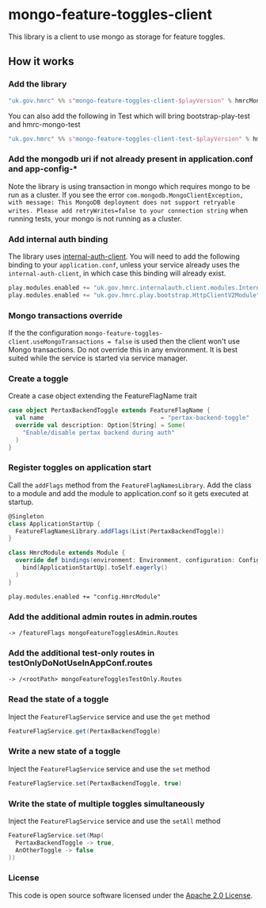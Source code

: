 
# mongo-feature-toggles-client

This library is a client to use mongo as storage for feature toggles.

## How it works

### Add the library
```sbt
"uk.gov.hmrc" %% s"mongo-feature-toggles-client-$playVersion" % hmrcMongoFeatureTogglesClientVersion
```

You can also add the following in Test which will bring bootstrap-play-test and hmrc-mongo-test
```sbt
"uk.gov.hmrc" %% s"mongo-feature-toggles-client-test-$playVersion" % hmrcMongoFeatureTogglesClientVersion
```

### Add the mongodb uri if not already present in application.conf and app-config-*
Note the library is using transaction in mongo which requires mongo to be run as a cluster.
If you see the error `com.mongodb.MongoClientException, with message: This MongoDB deployment does not support retryable writes. Please add retryWrites=false to your connection string`
when running tests, your mongo is not running as a cluster.

### Add internal auth binding
The library uses [internal-auth-client](https://github.com/hmrc/internal-auth-client).
You will need to add the following binding to your ```application.conf```, unless your service already uses the ```internal-auth-client```, in which case this binding will already exist.
```scala
play.modules.enabled += "uk.gov.hmrc.internalauth.client.modules.InternalAuthModule"
play.modules.enabled += "uk.gov.hmrc.play.bootstrap.HttpClientV2Module"
```

### Mongo transactions override
If the the configuration `mongo-feature-toggles-client.useMongoTransactions = false` is used then the client won't use Mongo transactions. Do not override this in any environment. It is best suited while the service is started via service manager.

### Create a toggle
Create a case object extending the FeatureFlagName trait

```scala
case object PertaxBackendToggle extends FeatureFlagName {
  val name                                 = "pertax-backend-toggle"
  override val description: Option[String] = Some(
    "Enable/disable pertax backend during auth"
  )
}
```

### Register toggles on application start
Call the `addFlags` method from the `FeatureFlagNamesLibrary`. Add the class to a module and add the module to application.conf so it gets executed at startup.

```scala
@Singleton
class ApplicationStartUp {
  FeatureFlagNamesLibrary.addFlags(List(PertaxBackendToggle))
}
```

```scala
class HmrcModule extends Module {
  override def bindings(environment: Environment, configuration: Configuration): Seq[Binding[_]] = Seq(
    bind[ApplicationStartUp].toSelf.eagerly()
  )
}
```

```text
play.modules.enabled += "config.HmrcModule"
```

### Add the additional admin routes in admin.routes
```text
-> /featureFlags mongoFeatureTogglesAdmin.Routes
```

### Add the additional test-only routes in testOnlyDoNotUseInAppConf.routes
```text
-> /<rootPath> mongoFeatureTogglesTestOnly.Routes
```

### Read the state of a toggle
Inject the `FeatureFlagService` service and use the `get` method

```scala
FeatureFlagService.get(PertaxBackendToggle)
```

### Write a new state of a toggle
Inject the `FeatureFlagService` service and use the `set` method

```scala
FeatureFlagService.set(PertaxBackendToggle, true)
```

### Write the state of multiple toggles simultaneously
Inject the `FeatureFlagService` service and use the `setAll` method

```scala
FeatureFlagService.set(Map(
  PertaxBackendToggle -> true,
  AnOtherToggle -> false
))
```

### License

This code is open source software licensed under the [Apache 2.0 License]("http://www.apache.org/licenses/LICENSE-2.0.html").
